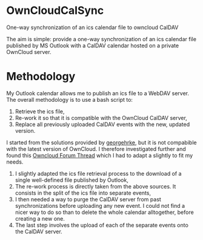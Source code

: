 # OwnCloudCalSync
One-way synchronization of an ics calendar file to owncloud CalDAV

The aim is simple: provide a one-way synchronization of an ics calendar file published by MS Outlook with a CalDAV calendar hosted on a private OwnCloud server.

# Methodology
My Outlook calendar allows me to publish an ics file to a WebDAV server. The overall methodology is to use a bash script to:
1. Retrieve the ics file,
2. Re-work it so that it is compatible with the OwnCloud CalDAV server,
3. Replace all previously uploaded CalDAV events with the new, updated version.

I started from the solutions provided by [georgehrke](https://github.com/georgehrke/cl-calendarimport), but it is not compabible with the latest version of OwnCloud. I therefore investigated further and found this [Owncloud Forum Thread](https://forum.owncloud.org/viewtopic.php?t=11576) which I had to adapt a slightly to fit my needs.
1. I slightly adapted the ics file retrieval process to the download of a single well-defined file published by Outlook,
2. The re-work process is directly taken from the above sources. It consists in the split of the ics file into separate events,
3. I then needed a way to purge the CalDAV server from past synchronizations before uploading any new event. I could not find a nicer way to do so than to delete the whole calendar alltogether, before creating a new one.
4. The last step involves the upload of each of the separate events onto the CalDAV server.

